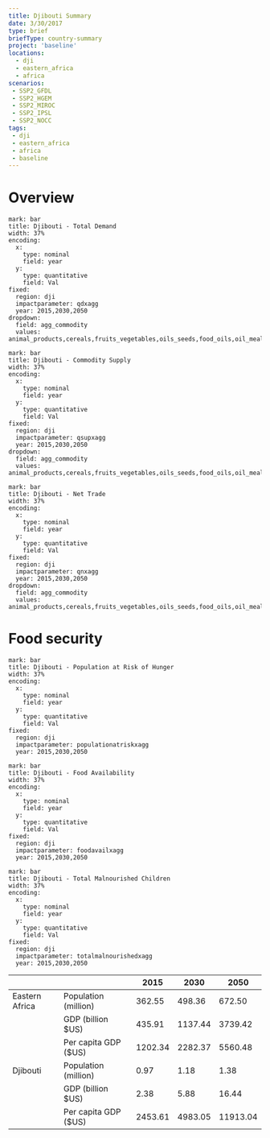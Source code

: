 ```yaml
---
title: Djibouti Summary
date: 3/30/2017
type: brief
briefType: country-summary
project: 'baseline'
locations:
  - dji
  - eastern_africa
  - africa
scenarios:
 - SSP2_GFDL
 - SSP2_HGEM
 - SSP2_MIROC
 - SSP2_IPSL
 - SSP2_NOCC
tags:
 - dji
 - eastern_africa
 - africa
 - baseline
---
```

# Overview 

```chart
mark: bar
title: Djibouti - Total Demand
width: 37%
encoding:
  x:
    type: nominal
    field: year
  y:
    type: quantitative
    field: Val
fixed:
  region: dji
  impactparameter: qdxagg
  year: 2015,2030,2050
dropdown:
  field: agg_commodity
  values: animal_products,cereals,fruits_vegetables,oils_seeds,food_oils,oil_meals,other,pulses,roots_tubers,sugar
```

```chart
mark: bar
title: Djibouti - Commodity Supply
width: 37%
encoding:
  x:
    type: nominal
    field: year
  y:
    type: quantitative
    field: Val
fixed:
  region: dji
  impactparameter: qsupxagg
  year: 2015,2030,2050
dropdown:
  field: agg_commodity
  values: animal_products,cereals,fruits_vegetables,oils_seeds,food_oils,oil_meals,other,pulses,roots_tubers,sugar
```

```chart
mark: bar
title: Djibouti - Net Trade
width: 37%
encoding:
  x:
    type: nominal
    field: year
  y:
    type: quantitative
    field: Val
fixed:
  region: dji
  impactparameter: qnxagg
  year: 2015,2030,2050
dropdown:
  field: agg_commodity
  values: animal_products,cereals,fruits_vegetables,oils_seeds,food_oils,oil_meals,other,pulses,roots_tubers,sugar
```

# Food security

```chart
mark: bar
title: Djibouti - Population at Risk of Hunger
width: 37%
encoding:
  x:
    type: nominal
    field: year
  y:
    type: quantitative
    field: Val
fixed:
  region: dji
  impactparameter: populationatriskxagg
  year: 2015,2030,2050
```

```chart
mark: bar
title: Djibouti - Food Availability
width: 37%
encoding:
  x:
    type: nominal
    field: year
  y:
    type: quantitative
    field: Val
fixed:
  region: dji
  impactparameter: foodavailxagg
  year: 2015,2030,2050
```

```chart
mark: bar
title: Djibouti - Total Malnourished Children
width: 37%
encoding:
  x:
    type: nominal
    field: year
  y:
    type: quantitative
    field: Val
fixed:
  region: dji
  impactparameter: totalmalnourishedxagg
  year: 2015,2030,2050
```

|   |   | 2015 | 2030 | 2050 |
|---|---|---|---|---|
| Eastern Africa | Population (million) | 362.55 | 498.36 | 672.50 |
|  | GDP (billion $US) | 435.91 | 1137.44 | 3739.42 |
|  | Per capita GDP ($US) | 1202.34 | 2282.37 | 5560.48 |
| Djibouti | Population (million) | 0.97 | 1.18 | 1.38 |
|  | GDP (billion $US) | 2.38 | 5.88 | 16.44 |
|  | Per capita GDP ($US) | 2453.61| 4983.05| 11913.04|